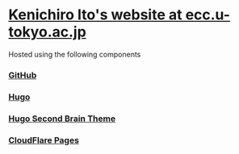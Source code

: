 # [Kenichiro Ito's website at ecc.u-tokyo.ac.jp](https://ito.ecc.u-tokyo.ac.jp)

Hosted using the following components

### [GitHub](https://github.com)
### [Hugo](https://gohugo.io/)
### [Hugo Second Brain Theme](https://github.com/wowchemy/hugo-second-brain-theme)
### [CloudFlare Pages](https://pages.cloudflare.com/)
